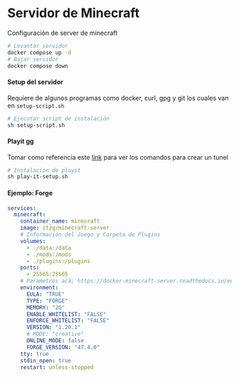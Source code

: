 # Servidor de Minecraft

Configuración de server de minecraft

```sh
# Levantar servidor
docker compose up -d
# Bajar servidor
docker compose down
```

#### Setup del servidor

Requiere de algunos programas como docker, curl, gpg y git los cuales van en `setup-script.sh`

```sh
# Ejecutar script de instalación
sh setup-script.sh
```

#### Playit gg

Tomar como referencia este [link](https://playit.gg/support/host-247-with-playit) para ver los comandos para crear un tunel

```bash
# Instalacion de playit
sh play-it-setup.sh
```

#### Ejemplo: Forge

```yaml
services:
  minecraft:
    container_name: minecraft
    image: itzg/minecraft-server
    # Información del Juego y Carpeta de Plugins
    volumes:
      - ./data:/data
      - ./mods:/mods
      - ./plugins:/plugins
    ports:
      - 25565:25565
    # Parametros acá; https://docker-minecraft-server.readthedocs.io/en/latest/variables/
    environment:
      EULA: "TRUE"
      TYPE: "FORGE"
      MEMORY: "2G"
      ENABLE_WHITELIST: "FALSE"
      ENFORCE_WHITELIST: "FALSE"
      VERSION: "1.20.1"
      # MODE: "creative"
      ONLINE_MODE: false
      FORGE_VERSION: "47.4.0"
    tty: true
    stdin_open: true
    restart: unless-stopped
```
